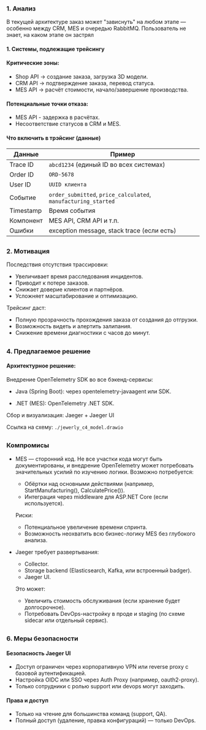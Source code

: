 ### 1. Анализ

В текущей архитектуре заказ может "зависнуть" на любом этапе — особенно между CRM, MES и очередью RabbitMQ. Пользователь не знает, на каком этапе он застрял
#### 1. Системы, подлежащие трейсингу
#### Критические зоны:
- Shop API → создание заказа, загрузка 3D модели.
- CRM API → подтверждение заказа, перевод статуса.
- MES API → расчёт стоимости, начало/завершение производства.
#### Потенциальные точки отказа:
- MES API - задержка в расчётах.
- Несоответствие статусов в CRM и MES.

#### Что включить в трэйсинг (данные)

| Данные    | Пример                                                         |
| --------- | -------------------------------------------------------------- |
| Trace ID  | `abcd1234` (единый ID во всех системах)                        |
| Order ID  | `ORD-5678`                                                     |
| User ID   | `UUID клиента`                                                 |
| Событие   | `order_submitted`, `price_calculated`, `manufacturing_started` |
| Timestamp | Время события                                                  |
| Компонент | MES API, CRM API и т.п.                                        |
| Ошибки    | exception message, stack trace (если есть)                     |



##
### 2. Мотивация

Последствия отсутствия трассировки:

- Увеличивает время расследования инцидентов.
- Приводит к потере заказов.
- Снижает доверие клиентов и партнёров.
- Усложняет масштабирование и оптимизацию.

Трейсинг даст:

- Полную прозрачность прохождения заказа от создания до отгрузки.
- Возможность видеть и алертить залипания.
- Снижение времени диагностики с часов до минут.

##
### 4. Предлагаемое решение
#### Архитектурное решение:
Внедрение OpenTelemetry SDK во все бэкенд-сервисы:
- Java (Spring Boot): через opentelemetry-javaagent или SDK.

- .NET (MES): OpenTelemetry .NET SDK.

Сбор и визуализация: Jaeger + Jaeger UI

Ссылка на схему: `./jewerly_c4_model.drawio`

##
### Компромиcы
- MES — сторонний код. Не все участки кода могут быть документированы, и внедрение OpenTelemetry может потребовать значительных усилий по изучению логики. Возможно потребуется:
    - Обёртки над основными действиями (например, StartManufacturing(), CalculatePrice()).
    - Интеграция через middleware для ASP.NET Core (если используется).

    Риски:
    - Потенциальное увеличение времени спринта.
    - Возможность неохватить всю бизнес-логику MES без глубокого анализа.

- Jaeger требует развертывания:
    - Collector.
    - Storage backend (Elasticsearch, Kafka, или встроенный badger).
    - Jaeger UI.

    Это может:
    - Увеличить стоимость обслуживания (если хранение будет долгосрочное).
    - Потребовать DevOps-настройку в проде и staging (по схеме sidecar или отдельный сервис).

##
### 6. Меры безопасности

#### Безопасность Jaeger UI
- Доступ ограничен через корпоративную VPN или reverse proxy с базовой аутентификацией.
- Настройка OIDC или SSO через Auth Proxy (например, oauth2-proxy).
- Только сотрудники с ролью support или devops могут заходить.

#### Права и доступ
- Только на чтение для большинства команд (support, QA).
- Полный доступ (удаление, правка конфигураций) — только DevOps.


